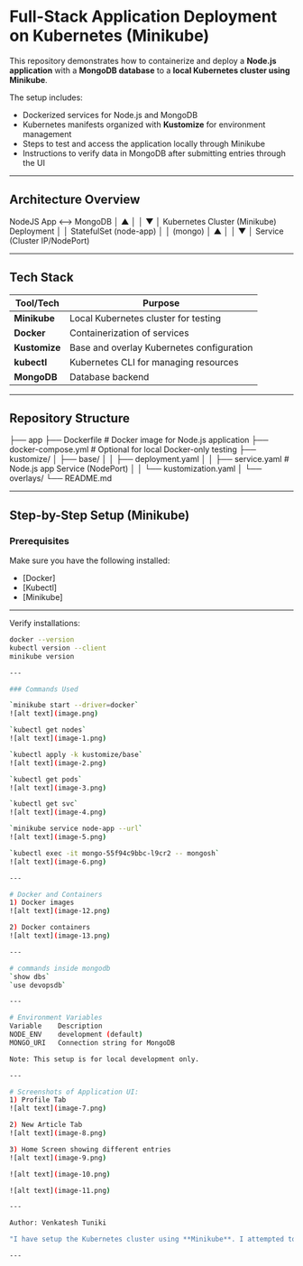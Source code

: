 # Full-Stack Application Deployment on Kubernetes (Minikube)

This repository demonstrates how to containerize and deploy a **Node.js application** with a **MongoDB database** to a **local Kubernetes cluster using Minikube**.  

The setup includes:
- Dockerized services for Node.js and MongoDB
- Kubernetes manifests organized with **Kustomize** for environment management
- Steps to test and access the application locally through Minikube
- Instructions to verify data in MongoDB after submitting entries through the UI

---

## Architecture Overview
NodeJS App <--> MongoDB
│ ▲
│ │
▼ │
Kubernetes Cluster (Minikube)
Deployment │ │ StatefulSet
(node-app) │ │ (mongo)
│ ▲
│ │
▼ │
Service
(Cluster IP/NodePort)


---

## Tech Stack

| Tool/Tech       | Purpose                                    |
|----------------|--------------------------------------------|
| **Minikube**   | Local Kubernetes cluster for testing        |
| **Docker**     | Containerization of services                |
| **Kustomize**  | Base and overlay Kubernetes configuration   |
| **kubectl**    | Kubernetes CLI for managing resources       |
| **MongoDB**    | Database backend                            |

---

## Repository Structure
├── app
├── Dockerfile # Docker image for Node.js application
├── docker-compose.yml # Optional for local Docker-only testing
├── kustomize/
│ ├── base/
│ │ ├── deployment.yaml
│ │ ├── service.yaml # Node.js app Service (NodePort)
│ │ └── kustomization.yaml
│ └── overlays/
└── README.md


---

## Step-by-Step Setup (Minikube)

### Prerequisites
Make sure you have the following installed:
- [Docker]
- [Kubectl]
- [Minikube]

---

Verify installations:
```bash
docker --version
kubectl version --client
minikube version

---

### Commands Used

`minikube start --driver=docker`
![alt text](image.png)

`kubectl get nodes`
![alt text](image-1.png)

`kubectl apply -k kustomize/base`
![alt text](image-2.png)

`kubectl get pods`
![alt text](image-3.png)

`kubectl get svc`
![alt text](image-4.png)

`minikube service node-app --url`
![alt text](image-5.png)

`kubectl exec -it mongo-55f94c9bbc-l9cr2 -- mongosh`
![alt text](image-6.png)

---

# Docker and Containers
1) Docker images
![alt text](image-12.png)

2) Docker containers
![alt text](image-13.png)

---

# commands inside mongodb
`show dbs`
`use devopsdb`

---

# Environment Variables
Variable	Description
NODE_ENV	development (default)
MONGO_URI	Connection string for MongoDB

Note: This setup is for local development only.

---

# Screenshots of Application UI:
1) Profile Tab
![alt text](image-7.png)

2) New Article Tab
![alt text](image-8.png)

3) Home Screen showing different entries
![alt text](image-9.png)

![alt text](image-10.png)

![alt text](image-11.png)

---

Author: Venkatesh Tuniki 

"I have setup the Kubernetes cluster using **Minikube**. I attempted to work using EKS - An aws managed kubernetes cluster, however I'm experincing some issues with account registration step with AWS personal account as my previous one was closed. Hence deployed the app and mongo containers using Minikube."

---